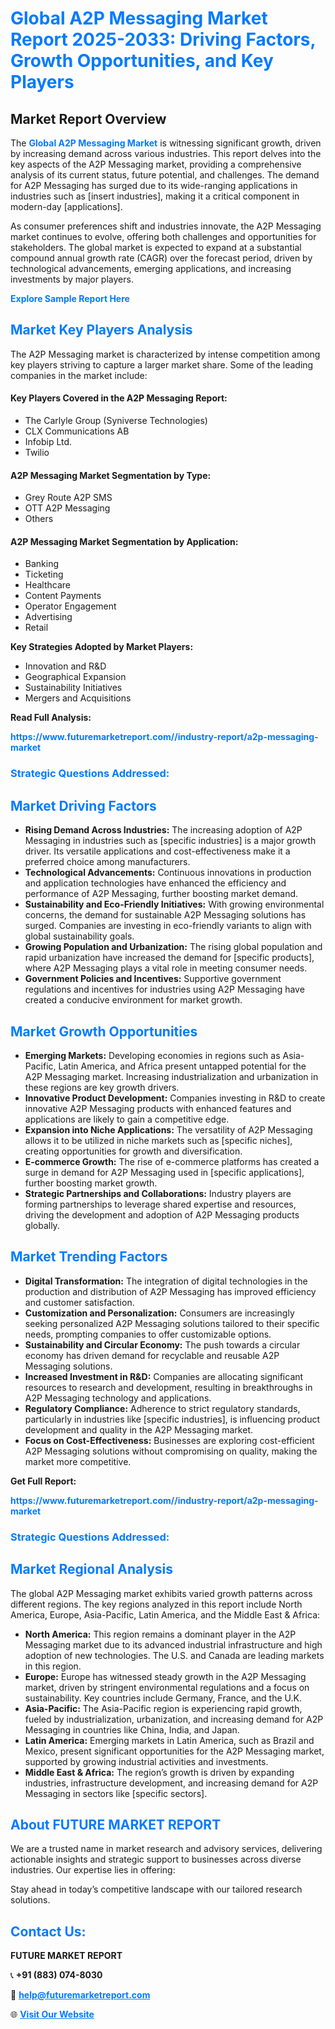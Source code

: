 <h1 style="color: #007BFF;">Global A2P Messaging Market Report 2025-2033: Driving Factors, Growth Opportunities, and Key Players</h1>

<section id="overview">
<h2>Market Report Overview</h2>
<p>The <a href="https://www.futuremarketreport.com//industry-report/a2p-messaging-market" style="color: #007BFF; text-decoration: none;"><strong>Global A2P Messaging Market</strong></a> is witnessing significant growth, driven by increasing demand across various industries. This report delves into the key aspects of the A2P Messaging market, providing a comprehensive analysis of its current status, future potential, and challenges. The demand for A2P Messaging has surged due to its wide-ranging applications in industries such as [insert industries], making it a critical component in modern-day [applications].</p>
<p>As consumer preferences shift and industries innovate, the A2P Messaging market continues to evolve, offering both challenges and opportunities for stakeholders. The global market is expected to expand at a substantial compound annual growth rate (CAGR) over the forecast period, driven by technological advancements, emerging applications, and increasing investments by major players.</p>
</section>

<section id="overview">
<p><a href="https://www.futuremarketreport.com//request-sample/reportId=45851" style="color: #007BFF; text-decoration: none;"><strong>Explore Sample Report Here</strong></a></p>
</section>

<section id="key-players">
<h2 style="color: #007BFF;">Market Key Players Analysis</h2>
<p>The A2P Messaging market is characterized by intense competition among key players striving to capture a larger market share. Some of the leading companies in the market include:</p>
<h4>Key Players Covered in the A2P Messaging Report:</h4>
<ul><li>The Carlyle Group (Syniverse Technologies)</li><li>CLX Communications AB</li><li>Infobip Ltd.</li><li>Twilio</li></ul>
<h4>A2P Messaging Market Segmentation by Type:</h4>
<ul><li>Grey Route A2P SMS</li><li>OTT A2P Messaging</li><li>Others</li></ul>

<h4>A2P Messaging Market Segmentation by Application:</h4>
<ul><li>Banking</li><li>Ticketing</li><li>Healthcare</li><li>Content Payments</li><li>Operator Engagement</li><li>Advertising</li><li>Retail</li></ul>
<p><strong>Key Strategies Adopted by Market Players:</strong></p>
<ul>
<li>Innovation and R&D</li>
<li>Geographical Expansion</li>
<li>Sustainability Initiatives</li>
<li>Mergers and Acquisitions</li>
</ul>
</section>

<section>
<p><strong>Read Full Analysis: </strong></p><a href="https://www.futuremarketreport.com//industry-report/a2p-messaging-market" style="color: #007BFF; text-decoration: none;"><strong>https://www.futuremarketreport.com//industry-report/a2p-messaging-market</strong></a>
<h3 style="color: #007BFF;">Strategic Questions Addressed:</h3>
</section>

<section id="driving-factors">
<h2 style="color: #007BFF;">Market Driving Factors</h2>
<ul>
<li><strong>Rising Demand Across Industries:</strong> The increasing adoption of A2P Messaging in industries such as [specific industries] is a major growth driver. Its versatile applications and cost-effectiveness make it a preferred choice among manufacturers.</li>
<li><strong>Technological Advancements:</strong> Continuous innovations in production and application technologies have enhanced the efficiency and performance of A2P Messaging, further boosting market demand.</li>
<li><strong>Sustainability and Eco-Friendly Initiatives:</strong> With growing environmental concerns, the demand for sustainable A2P Messaging solutions has surged. Companies are investing in eco-friendly variants to align with global sustainability goals.</li>
<li><strong>Growing Population and Urbanization:</strong> The rising global population and rapid urbanization have increased the demand for [specific products], where A2P Messaging plays a vital role in meeting consumer needs.</li>
<li><strong>Government Policies and Incentives:</strong> Supportive government regulations and incentives for industries using A2P Messaging have created a conducive environment for market growth.</li>
</ul>
</section>

<section id="growth-opportunities">
<h2 style="color: #007BFF;">Market Growth Opportunities</h2>
<ul>
<li><strong>Emerging Markets:</strong> Developing economies in regions such as Asia-Pacific, Latin America, and Africa present untapped potential for the A2P Messaging market. Increasing industrialization and urbanization in these regions are key growth drivers.</li>
<li><strong>Innovative Product Development:</strong> Companies investing in R&D to create innovative A2P Messaging products with enhanced features and applications are likely to gain a competitive edge.</li>
<li><strong>Expansion into Niche Applications:</strong> The versatility of A2P Messaging allows it to be utilized in niche markets such as [specific niches], creating opportunities for growth and diversification.</li>
<li><strong>E-commerce Growth:</strong> The rise of e-commerce platforms has created a surge in demand for A2P Messaging used in [specific applications], further boosting market growth.</li>
<li><strong>Strategic Partnerships and Collaborations:</strong> Industry players are forming partnerships to leverage shared expertise and resources, driving the development and adoption of A2P Messaging products globally.</li>
</ul>
</section>

<section id="trending-factors">
<h2 style="color: #007BFF;">Market Trending Factors</h2>
<ul>
<li><strong>Digital Transformation:</strong> The integration of digital technologies in the production and distribution of A2P Messaging has improved efficiency and customer satisfaction.</li>
<li><strong>Customization and Personalization:</strong> Consumers are increasingly seeking personalized A2P Messaging solutions tailored to their specific needs, prompting companies to offer customizable options.</li>
<li><strong>Sustainability and Circular Economy:</strong> The push towards a circular economy has driven demand for recyclable and reusable A2P Messaging solutions.</li>
<li><strong>Increased Investment in R&D:</strong> Companies are allocating significant resources to research and development, resulting in breakthroughs in A2P Messaging technology and applications.</li>
<li><strong>Regulatory Compliance:</strong> Adherence to strict regulatory standards, particularly in industries like [specific industries], is influencing product development and quality in the A2P Messaging market.</li>
<li><strong>Focus on Cost-Effectiveness:</strong> Businesses are exploring cost-efficient A2P Messaging solutions without compromising on quality, making the market more competitive.</li>
</ul>
</section>

<section>
<p><strong>Get Full Report: </strong></p><a href="https://www.futuremarketreport.com//industry-report/a2p-messaging-market" style="color: #007BFF; text-decoration: none;"><strong>https://www.futuremarketreport.com//industry-report/a2p-messaging-market</strong></a>
<h3 style="color: #007BFF;">Strategic Questions Addressed:</h3>
</section>


<section id="regional-analysis">
<h2 style="color: #007BFF;">Market Regional Analysis</h2>
<p>The global A2P Messaging market exhibits varied growth patterns across different regions. The key regions analyzed in this report include North America, Europe, Asia-Pacific, Latin America, and the Middle East & Africa:</p>
<ul>
<li><strong>North America:</strong> This region remains a dominant player in the A2P Messaging market due to its advanced industrial infrastructure and high adoption of new technologies. The U.S. and Canada are leading markets in this region.</li>
<li><strong>Europe:</strong> Europe has witnessed steady growth in the A2P Messaging market, driven by stringent environmental regulations and a focus on sustainability. Key countries include Germany, France, and the U.K.</li>
<li><strong>Asia-Pacific:</strong> The Asia-Pacific region is experiencing rapid growth, fueled by industrialization, urbanization, and increasing demand for A2P Messaging in countries like China, India, and Japan.</li>
<li><strong>Latin America:</strong> Emerging markets in Latin America, such as Brazil and Mexico, present significant opportunities for the A2P Messaging market, supported by growing industrial activities and investments.</li>
<li><strong>Middle East & Africa:</strong> The region’s growth is driven by expanding industries, infrastructure development, and increasing demand for A2P Messaging in sectors like [specific sectors].</li>
</ul>
</section>

<footer>
<h2 style="color: #007BFF;">About FUTURE MARKET REPORT</h2>
<p>We are a trusted name in market research and advisory services, delivering actionable insights and strategic support to businesses across diverse industries. Our expertise lies in offering:</p>

<p>Stay ahead in today’s competitive landscape with our tailored research solutions.</p>

<h2 style="color: #007BFF;">Contact Us:</h2>
<p><strong>FUTURE MARKET REPORT</strong></p>
<p>📞 <strong>+91 (883) 074-8030</strong></p>
<p>📧 <strong><a href="mailto:help@futuremarketreport.com" style="color: #007BFF;">help@futuremarketreport.com</a></strong></p>
<p>🌐 <strong><a href="https://www.futuremarketreport.com/" style="color: #007BFF;">Visit Our Website</a></strong></p>
</footer>